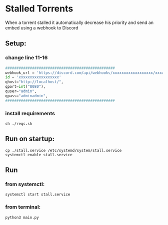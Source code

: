 # Stalled Torrents

When a torrent stalled it automatically decrease his priority and send an embed using a webhook to Discord

## Setup:
### change line 11-16
```py
#################################################
webhook_url = 'https://discord.com/api/webhooks/xxxxxxxxxxxxxxxxxx/xxxxxxxxxxxxxxxxxx'
id = 'xxxxxxxxxxxxxxxxxx'
qhost="http://localhost/",
qport=int("8080"),
quser="admin",
qpass="adminadmin",
#################################################
```
### install requirements
```
sh ./reqs.sh
```

## Run on startup:
```
cp ./stall.service /etc/systemd/system/stall.service
systemctl enable stall.service
```

## Run
### from systemctl:
```
systemctl start stall.service
```

### from terminal:
```
python3 main.py
```
